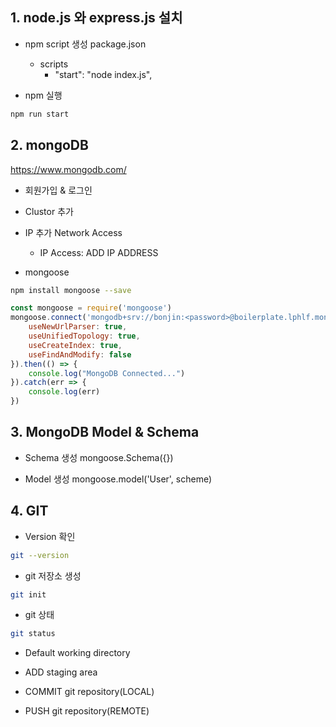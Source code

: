 
## 1. node.js 와 express.js 설치

- npm script 생성
package.json
    - scripts
        - "start": "node index.js",

- npm 실행
```bash
npm run start
```

## 2. mongoDB
https://www.mongodb.com/

- 회원가입 & 로그인
- Clustor 추가
- IP 추가
Network Access
    - IP Access: ADD IP ADDRESS
        
- mongoose
```bash
npm install mongoose --save
```

```js
const mongoose = require('mongoose')
mongoose.connect('mongodb+srv://bonjin:<password>@boilerplate.lphlf.mongodb.net/myFirstDatabase?retryWrites=true&w=majority', {
    useNewUrlParser: true,
    useUnifiedTopology: true,
    useCreateIndex: true,
    useFindAndModify: false
}).then(() => {
    console.log("MongoDB Connected...")
}).catch(err => {
    console.log(err)
})
```

## 3. MongoDB Model & Schema
- Schema 생성
mongoose.Schema({})

- Model 생성
mongoose.model('User', scheme)

## 4. GIT
- Version 확인
```bash
git --version
```

- git 저장소 생성
```bash
git init
```

- git 상태
```bash
git status
```

- Default
working directory

- ADD
staging area

- COMMIT
git repository(LOCAL)

- PUSH
git repository(REMOTE)
